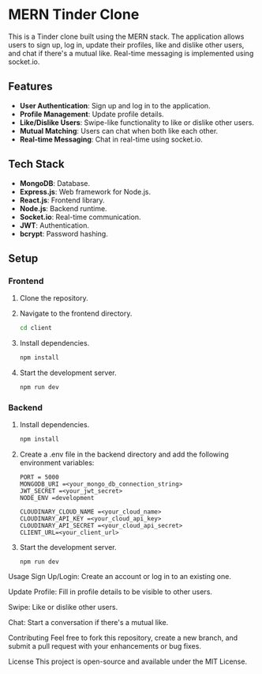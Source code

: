 # MERN Tinder Clone

This is a Tinder clone built using the MERN stack. The application allows users to sign up, log in, update their profiles, like and dislike other users, and chat if there's a mutual like. Real-time messaging is implemented using socket.io.

## Features

- **User Authentication**: Sign up and log in to the application.
- **Profile Management**: Update profile details.
- **Like/Dislike Users**: Swipe-like functionality to like or dislike other users.
- **Mutual Matching**: Users can chat when both like each other.
- **Real-time Messaging**: Chat in real-time using socket.io.

## Tech Stack

- **MongoDB**: Database.
- **Express.js**: Web framework for Node.js.
- **React.js**: Frontend library.
- **Node.js**: Backend runtime.
- **Socket.io**: Real-time communication.
- **JWT**: Authentication.
- **bcrypt**: Password hashing.

## Setup

### Frontend

1. Clone the repository.
2. Navigate to the frontend directory.

   ```bash
   cd client
   ```

3. Install dependencies.

   ```bash
   npm install
   ```

4. Start the development server.

   ```bash
   npm run dev
   ```

### Backend

1. Install dependencies.

   ```bash
   npm install
   ```

2. Create a .env file in the backend directory and add the following environment variables:

   ```base
   PORT = 5000
   MONGODB_URI =<your_mongo_db_connection_string>
   JWT_SECRET =<your_jwt_secret>
   NODE_ENV =development

   CLOUDINARY_CLOUD_NAME =<your_cloud_name>
   CLOUDINARY_API_KEY =<your_cloud_api_key>
   CLOUDINARY_API_SECRET =<your_cloud_api_secret>
   CLIENT_URL=<your_client_url>
   ```

3. Start the development server.

   ```base
   npm run dev
   ```

Usage
Sign Up/Login: Create an account or log in to an existing one.

Update Profile: Fill in profile details to be visible to other users.

Swipe: Like or dislike other users.

Chat: Start a conversation if there's a mutual like.

Contributing
Feel free to fork this repository, create a new branch, and submit a pull request with your enhancements or bug fixes.

License
This project is open-source and available under the MIT License.
